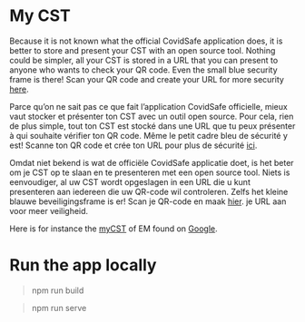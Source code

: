 # My CST 

Because it is not known what the official CovidSafe application does, 
it is better to store and present your CST with an open source tool. 
Nothing could be simpler, all your CST is stored in a URL that you can present to anyone who wants to check your QR code. 
Even the small blue security frame is there! 
Scan your QR code and create your URL for more security [here](https://mycst.link). 

Parce qu’on ne sait pas ce que fait l’application CovidSafe officielle, 
mieux vaut stocker et présenter ton CST avec un outil open source. 
Pour cela, rien de plus simple, tout ton CST est stocké dans une URL que tu peux présenter à qui souhaite vérifier ton QR code. 
Même le petit cadre bleu de sécurité y est!
Scanne ton QR code et crée ton URL pour plus de sécurité [ici](https://mycst.link).

Omdat niet bekend is wat de officiële CovidSafe applicatie doet, 
is het beter om je CST op te slaan en te presenteren met een open source tool. 
Niets is eenvoudiger, al uw CST wordt opgeslagen in een URL die u kunt presenteren aan iedereen die uw QR-code wil controleren. 
Zelfs het kleine blauwe beveiligingsframe is er!
Scan je QR-code en maak [hier](https://mycst.link). je URL aan voor meer veiligheid.

Here is for instance the 
[myCST](https://mycst.link/?p0=SEMxOjZCRk9YTiVUU01BSE4tSDZTS0pQVC4tN0cyVFo5NzFWOC45QlhFSlcuVEZKVFhHNDFVUVIkVFRTSldPSzcuUUFOOUk2VDVY&p1=SC1HMiVFM0VWNCoyRFlGUFUqMENFQlEvR1hRRlk3MzVMQkpVMFRMVkdCMzZKRlRYR0dQQlFKRkQ1NTAkNDBBVFBITjdZNDclUyUq&p2=NDhZSVo3MzQyM1pRVC5FSk1EMzU6NDMlMi4uUCpQUDorUCouMUQ5UitRNjY0NlMlMC5MSkIvUzctU04ySCBOMzdKM0pGVFVMSjVD&p3=QjhYMi0zNkQtSS8yREJBSkRBSkNOQi00MyBYNDVYMkRQRjFCSjNYOEkyMzVBTDU6NEE5MzdMSjVVMSVQUTZHNlEzUVIkUCpOSVYx&p4=SlU4VEtGVEguU0U3SjkySzlQUzUkVEZGVElWVFhUSUMwSiVCMEwrOVA4USBDOFY3SiQlMjVJM0tDM1g4My82N1ZTVSBZRSVJUk5S&p5=TUQlVE1DUVZaQ1RYSjMvUVFWSTUgUk9LSjA0NFJBTkVLVDg6VVY6UUNXSlIuSzQ2QkpGSFRWUio6VS9ORjRHQVYqREZVVCtNUjY4&p6=TllTREJLTlQwOCpVUzQ0OCoqUTkvRA#qr)
of EM found on [Google](https://lmgtfy.app/?q=QR+code+macron&t=i).

# Run the app locally

>npm run build

>npm run serve
